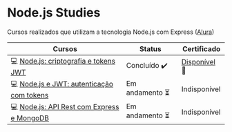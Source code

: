 # Node.js Studies

Cursos realizados que utilizam a tecnologia Node.js com Express ([Alura](https://www.alura.com.br/formacao-node-js-express))

| Cursos                                                                                                                                     | Status                                | Certificado                                                                                                 |
| ------------------------------------------------------------------------------------------------------------------------------------------ | ------------------------------------- | ----------------------------------------------------------------------------------------------------------- |
| :computer: [Node.js: criptografia e tokens JWT](https://github.com/furtadomn/criptografia-e-JWT/tree/main/criptografia_e_tokens_JWT)       | Concluído :heavy_check_mark:          | [Disponível](https://cursos.alura.com.br/certificate/070bae3e-f763-47fe-b294-8f699e9fd0cd) :page_facing_up: |
| :computer: [Node.js e JWT: autenticação com tokens](https://github.com/furtadomn/criptografia-e-JWT/tree/main/autenticacao_com_tokens)     | Em andamento :hourglass_flowing_sand: | Indisponível                                                                                                |
| :computer: [Node.js: API Rest com Express e MongoDB](https://github.com/furtadomn/nodejs-studies/tree/main/API_Rest_com_Express_e_MongoDB) | Em andamento :hourglass_flowing_sand: | Indisponível                                                                                                |
